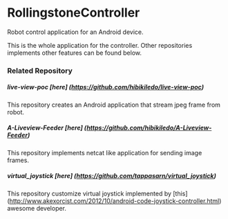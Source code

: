 # RollingstoneController
Robot control application for an Android device.

This is the whole application for the controller.
Other repositories implements other features can be found below.

### Related Repository
##### live-view-poc [here] (https://github.com/hibikiledo/live-view-poc)
This repository creates an Android application that stream jpeg frame from robot.
##### A-Liveview-Feeder [here] (https://github.com/hibikiledo/A-Liveview-Feeder)
This repository implements netcat like application for sending image frames.
##### virtual_joystick [here] (https://github.com/tappasarn/virtual_joystick)
This repository customize virtual joystick implemented by [this] (http://www.akexorcist.com/2012/10/android-code-joystick-controller.html) awesome developer.

